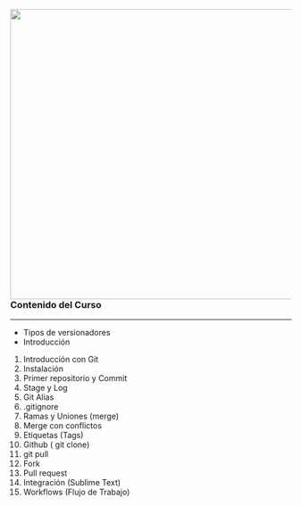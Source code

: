 <img align="left" width="520" height="520" src="https://d1jnx9ba8s6j9r.cloudfront.net/blog/wp-content/uploads/2017/12/gitHub.png">

### Contenido del Curso 
---
- Tipos de versionadores
- Introducción

1. Introducción con Git
2. Instalación
3. Primer repositorio y Commit
4. Stage y Log
5. Git Alias
6. .gitignore
7. Ramas y Uniones (merge)
8. Merge con conflictos
9. Etiquetas (Tags)
10. Github ( git clone)
11. git pull
12. Fork
13. Pull request
14. Integración (Sublime Text)
15. Workflows (Flujo de Trabajo)
